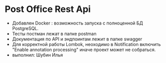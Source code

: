 # Post Office Rest Api
- Добавлен Docker : возможность запуска с полноценной БД PostgreSQL.
- Тесты постман лежат в папке postman
- Документация по API и эндпоинтам лежит в папке swagger
- Для корректной работы Lombok, неоходимо в Notification включить "Enable annotation processing" иначе проект может не собраться.
- выполнил: Шубин Илья
